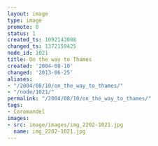 ```yaml
---
layout: image
type: image
promote: 0
status: 1
created_ts: 1092143088
changed_ts: 1372159425
node_id: 1021
title: On the way to Thames
created: '2004-08-10'
changed: '2013-06-25'
aliases:
- "/2004/08/10/on_the_way_to_thames/"
- "/node/1021/"
permalink: "/2004/08/10/on_the_way_to_thames/"
tags:
- Coromandel
images:
- src: image/images/img_2202-1021.jpg
  name: img_2202-1021.jpg
---
```


